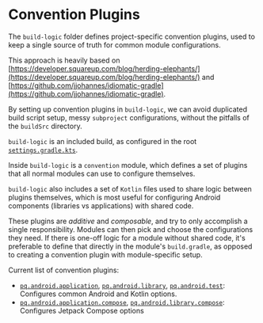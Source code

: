 # Convention Plugins

The `build-logic` folder defines project-specific convention plugins, used to keep a single
source of truth for common module configurations.

This approach is heavily based on
[https://developer.squareup.com/blog/herding-elephants/](https://developer.squareup.com/blog/herding-elephants/)
and
[https://github.com/jjohannes/idiomatic-gradle](https://github.com/jjohannes/idiomatic-gradle).

By setting up convention plugins in `build-logic`, we can avoid duplicated build script setup,
messy `subproject` configurations, without the pitfalls of the `buildSrc` directory.

`build-logic` is an included build, as configured in the root
[`settings.gradle.kts`](../settings.gradle.kts).

Inside `build-logic` is a `convention` module, which defines a set of plugins that all normal
modules can use to configure themselves.

`build-logic` also includes a set of `Kotlin` files used to share logic between plugins themselves,
which is most useful for configuring Android components (libraries vs applications) with shared
code.

These plugins are *additive* and *composable*, and try to only accomplish a single responsibility.
Modules can then pick and choose the configurations they need.
If there is one-off logic for a module without shared code, it's preferable to define that directly
in the module's `build.gradle`, as opposed to creating a convention plugin with module-specific
setup.

Current list of convention plugins:

- [`pq.android.application`](convention/src/main/kotlin/AndroidApplicationConventionPlugin.kt),
  [`pq.android.library`](convention/src/main/kotlin/AndroidLibraryConventionPlugin.kt),
  [`pq.android.test`](convention/src/main/kotlin/AndroidTestConventionPlugin.kt):
  Configures common Android and Kotlin options.
- [`pq.android.application.compose`](convention/src/main/kotlin/AndroidApplicationComposeConventionPlugin.kt),
  [`pq.android.library.compose`](convention/src/main/kotlin/AndroidLibraryComposeConventionPlugin.kt):
  Configures Jetpack Compose options